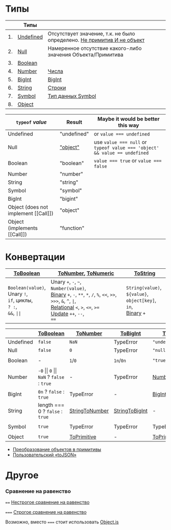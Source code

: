 # Типы

|    | Типы                                      |                                                                                                        |
|----|-------------------------------------------|--------------------------------------------------------------------------------------------------------|
| 1. | [Undefined](https://tinyurl.com/3mbrhdbk) | Отсутствует значение, т.к. не было определено. [Не примитив И не объект](https://tinyurl.com/4586tj84) | 
| 2. | [Null](https://tinyurl.com/2t5u8wv6)      | Намеренное отсутствие какого-либо значения Объекта/Примитива                                           | 
| 3. | [Boolean](https://tinyurl.com/8c7zzanm)   |                                                                                                        | 
| 4. | [Number](https://tinyurl.com/dsz6yry7)    | [Числа](https://learn.javascript.ru/number)                                                            | 
| 5. | [BigInt](https://tinyurl.com/yxyf6kex)    | [BigInt](https://learn.javascript.ru/bigint)                                                           | 
| 6. | [String](https://tinyurl.com/s69stj49)    | [Строки](https://learn.javascript.ru/string)                                                           | 
| 7. | [Symbol](https://tinyurl.com/3dz2st73)    | [Тип данных Symbol](https://learn.javascript.ru/symbol)                                                | 
| 8. | [Object](https://tinyurl.com/du3bf37k)    |                                                                                                        | 
  
| `typeof` *value*                     | Result                                   | Maybe it would be better this way                                         |
|--------------------------------------|------------------------------------------|---------------------------------------------------------------------------|
| Undefined                            | "undefined"                              | or `value === undefined`                                                  |
| Null                                 | ["object"](https://tinyurl.com/ymjz3v7h) | use `value === null` or `typeof value === 'object' && value == undefined` |
| Boolean                              | "boolean"                                | `value === true` or `value === false`                                     |
| Number                               | "number"                                 |
| String                               | "string"                                 |
| Symbol                               | "symbol"                                 |
| BigInt                               | "bigint"                                 |
| Object (does not implement [[Call]]) | "object"                                 |
| Object (implements [[Call]])         | "function"                               |

# Конвертации

| [ToBoolean](https://tinyurl.com/r7v9y9n9)                                 | [ToNumber](https://tinyurl.com/ur5yaxkh), [ToNumeric](https://tinyurl.com/hp6snzfb)                                                                                                                                                                                                   | [ToString](https://tinyurl.com/mxe9adyw)                                                              |
|---------------------------------------------------------------------------|---------------------------------------------------------------------------------------------------------------------------------------------------------------------------------------------------------------------------------------------------------------------------------------|-------------------------------------------------------------------------------------------------------|
| `Boolean(value)`,<br>Unary `!`,<br>`if`, циклы,<br>`? :`,<br>`&&`, `\|\|` | Unary `+`, `-`, `~`,<br>`Number(value)`,<br>[Binary](https://tinyurl.com/b7ny87t9) `+`, `-`, `**`, `*`, `/`, `%`, `<<`, `>>`, `>>>`, `&`, `^`, `\|`,<br>[Relational](https://tinyurl.com/yj6zydm6) `<`, `>`, `<=`, `>=`<br>[Update](https://tinyurl.com/vffpnsw2) `++`, `--`,<br>`==` | `String(value)`,<br>`${value}`,<br>`object[key]`, `in`,<br>[Binary](https://tinyurl.com/b7ny87t9) `+` |
  
|           | [ToBoolean](https://tinyurl.com/r7v9y9n9)                   | [ToNumber](https://tinyurl.com/ur5yaxkh)       | [ToBigInt](https://tinyurl.com/3tk59vvr)       | [ToString](https://tinyurl.com/mxe9adyw)         | [ToObject](https://tinyurl.com/35nbcfmm)             |
|-----------|-------------------------------------------------------------|------------------------------------------------|------------------------------------------------|--------------------------------------------------|------------------------------------------------------|
| Undefined | `false`                                                     | `NaN`                                          | TypeError                                      | `"undefined"`                                    | TypeError                                            |
| Null      | `false`                                                     | `0`                                            | TypeError                                      | `"null"`                                         | TypeError                                            |
| Boolean   | -                                                           | `1`/`0`                                        | `1n`/`0n`                                      | `"true"/"false"`                                 | [`new Boolean(value)`](https://tinyurl.com/4ferbkt5) |
| Number    | `-0` &#124;&#124; `0` &#124;&#124; `NaN` ? `false` : `true` | -                                              | TypeError                                      | [Number::toString](https://tinyurl.com/wrvtv3yy) | [`new Number(value)`](https://tinyurl.com/5ut8m98v)  |
| BigInt    | `0n` ? `false` : `true`                                     | TypeError                                      | -                                              | [BigInt::toString](https://tinyurl.com/m6zhrvre) | [`new BigInt(value)`](https://tinyurl.com/2zr4dpsa)  |
| String    | length === 0 ? `false` : `true`                             | [StringToNumber](https://tinyurl.com/v237tfs7) | [StringToBigInt](https://tinyurl.com/27hu7bfu) | -                                                | [`new String(value)`](https://tinyurl.com/x92yace8)  |
| Symbol    | `true`                                                      | TypeError                                      | TypeError                                      | TypeError                                        | [`new Symbol(descr)`](https://tinyurl.com/ysen32ad)  |
| Object    | `true`                                                      | [ToPrimitive](https://tinyurl.com/j4dxw9ps)    | -                                              | [ToPrimitive](https://tinyurl.com/j4dxw9ps)      | -                                                    |

- [Преобразование объектов в примитивы](https://learn.javascript.ru/object-toprimitive)
- [Пользовательский «toJSON»](https://learn.javascript.ru/json#polzovatelskiy-tojson) 
  
# Другое

### Сравнение на равенство

`==` [Нестрогое сравнение на равенство](https://tc39.es/ecma262/multipage/abstract-operations.html#sec-islooselyequal)

`===` [Строгое сравнение на равенство](https://tc39.es/ecma262/multipage/abstract-operations.html#sec-isstrictlyequal)

Возможно, вместо `===` стоит использовать [Object.is](https://tc39.es/ecma262/multipage/fundamental-objects.html#sec-object.is)

